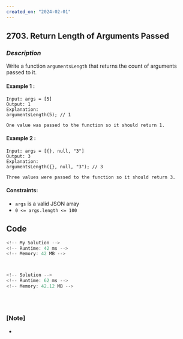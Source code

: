 ```yaml
---
created_on: "2024-02-01"
---
```


## 2703. Return Length of Arguments Passed


### _Description_

Write a function `argumentsLength` that returns the count of arguments passed to it.


#### Example 1 :
```
Input: args = [5]
Output: 1
Explanation:
argumentsLength(5); // 1

One value was passed to the function so it should return 1.
```

#### Example 2 :
```
Input: args = [{}, null, "3"]
Output: 3
Explanation: 
argumentsLength({}, null, "3"); // 3

Three values were passed to the function so it should return 3.
```

#### Constraints:

- `args` is a valid JSON array
- `0 <= args.length <= 100`


## Code

```JavaScript
<!-- My Solution -->
<!-- Runtime: 42 ms -->
<!-- Memory: 42 MB -->




```

```JavaScript
<!-- Solution -->
<!-- Runtime: 62 ms -->
<!-- Memory: 42.12 MB -->




```


#

### [Note]
- 
